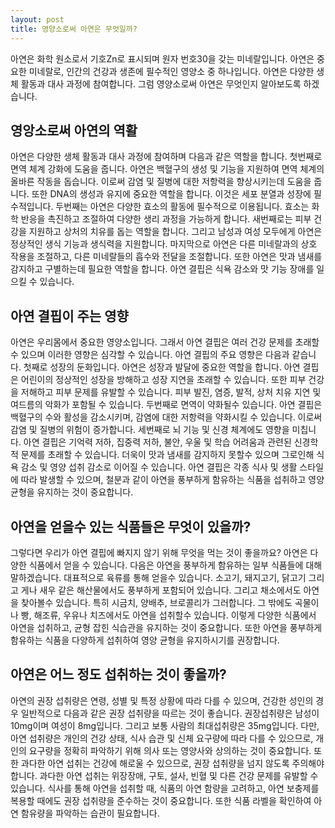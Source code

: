 ```yaml
---
layout: post
title: 영양소로써 아연은 무엇일까?
---
```


아연은 화학 원소로서 기호Zn로 표시되며 원자 번호30을 갖는 미네랄입니다. 아연은 중요한 미네랄로, 인간의 건강과 생존에 필수적인 영양소 중 하나입니다. 아연은 다양한 생체 활동과 대사 과정에 참여합니다. 그럼 영양소로써 아연은 무엇인지 알아보도록 하겠습니다. 

<h2>영앙소로써 아연의 역활</h2>
아연은 다양한 생체 활동과 대사 과정에 참여하며 다음과 같은 역할을 합니다. 첫번째로 면역 체계 강화에 도움을 줍니다. 아연은 백혈구의 생성 및 기능을 지원하여 면역 체계의 올바른 작동을 돕습니다. 이로써 감염 및 질병에 대한 저항력을 향상시키는데 도움을 줍니다. 또한 DNA의 생성과 유지에 중요한 역할을 합니다. 이것은 세포 분열과 성장에 필수적입니다. 두번째는 아연은 다양한 효소의 활동에 필수적으로 이용됩니다. 효소는 화학 반응을 촉진하고 조절하여 다양한 생리 과정을 가능하게 합니다. 새번째로는 피부 건강을 지원하고 상처의 치유를 돕는 역할을 합니다. 그리고 남성과 여성 모두에게 아연은 정상적인 생식 기능과 생식력을 지원합니다. 마지막으로 아연은 다른 미네랄과의 상호 작용을 조절하고, 다른 미네랄들의 흡수와 전달을 조절합니다. 또한 아연은 맛과 냄새를 감지하고 구별하는데 필요한 역할을 합니다. 아연 결핍은 식욕 감소와 맛 기능 장애를 일으킬 수 있습니다.


<h2>아연 결핍이 주는 영향</h2>
아연은 우리몸에서 중요한 영양소입니다. 그래서 아연 결핍은 여러 건강 문제를 초래할 수 있으며 이러한 영향은 심각할 수 있습니다. 아연 결핍의 주요 영향은 다음과 같습니다. 첫째로 성장의 둔화입니다. 아연은 성장과 발달에 중요한 역할을 합니다. 아연 결핍은 어린이의 정상적인 성장을 방해하고 성장 지연을 초래할 수 있습니다. 또한 피부 건강을 저해하고 피부 문제를 유발할 수 있습니다. 피부 발진, 염증, 발적, 상처 치유 지연 및 여드름의 악화가 포함될 수 있습니다. 두번째로 면역이 약화될수 있습니다. 아연 결핍은 백혈구의 수와 활성을 감소시키며, 감염에 대한 저항력을 약화시킬 수 있습니다. 이로써 감염 및 질병의 위험이 증가합니다. 세번째로  뇌 기능 및 신경 체계에도 영향을 미칩니다. 아연 결핍은 기억력 저하, 집중력 저하, 불안, 우울 및 학습 어려움과 관련된 신경학적 문제를 초래할 수 있습니다. 더욱이 맛과 냄새를 감지하지 못할수 있으며 그로인해 식욕 감소 및 영양 섭취 감소로 이어질 수 있습니다. 아연 결핍은 각종 식사 및 생활 스타일에 따라 발생할 수 있으며, 철분과 같이 아연을 풍부하게 함유하는 식품을 섭취하고 영양 균형을 유지하는 것이 중요합니다.


<h2>아연을 얻을수 있는 식품들은 무엇이 있을까?</h2>
그렇다면 우리가 아연 결핍에 빠지지 않기 위해 무엇을 먹는 것이 좋을까요? 아연은 다양한 식품에서 얻을 수 있습니다. 다음은 아연을 풍부하게 함유하는 일부 식품들에 대해 말하겠습니다. 대표적으로 육류를 통해 얻을수 있습니다. 소고기, 돼지고기, 닭고기 그리고 게나 새우 같은 해산물에서도 풍부하게 포함되어 있습니다. 그리고 채소에서도 아연을 찾아볼수 있습니다. 특히 시금치, 양배추, 브로콜리가 그러합니다. 그 밖에도 곡물이나 빵, 해조류, 우유나 치즈에서도 아연을 섭취할수 있습니다. 이렇게 다양한 식품에서 아연을 섭취하고, 균형 잡힌 식습관을 유지하는 것이 중요합니다. 또한 아연을 풍부하게 함유하는 식품을 다양하게 섭취하여 영양 균형을 유지하시기를 권장합니다.


<h2>아연은 어느 정도 섭취하는 것이 좋을까?</h2>
아연의 권장 섭취량은 연령, 성별 및 특정 상황에 따라 다를 수 있으며, 건강한 성인의 경우 일반적으로 다음과 같은 권장 섭취량을 따르는 것이 좋습니다. 권장섭취량은 남성이 10mg이며 여성이 8mg입니다. 그리고 보통 사람의 최대섭취량은 35mg입니다. 다만, 아연 섭취량은 개인의 건강 상태, 식사 습관 및 신체 요구량에 따라 다를 수 있으므로, 개인의 요구량을 정확히 파악하기 위해 의사 또는 영양사와 상의하는 것이 중요합니다. 또한 과다한 아연 섭취는 건강에 해로울 수 있으므로, 권장 섭취량을 넘지 않도록 주의해야 합니다. 과다한 아연 섭취는 위장장애, 구토, 설사, 빈혈 및 다른 건강 문제를 유발할 수 있습니다. 식사를 통해 아연을 섭취할 때, 식품의 아연 함량을 고려하고, 아연 보충제를 복용할 때에도 권장 섭취량을 준수하는 것이 중요합니다. 또한 식품 라벨을 확인하여 아연 함유량을 파악하는 습관이 필요합니다.